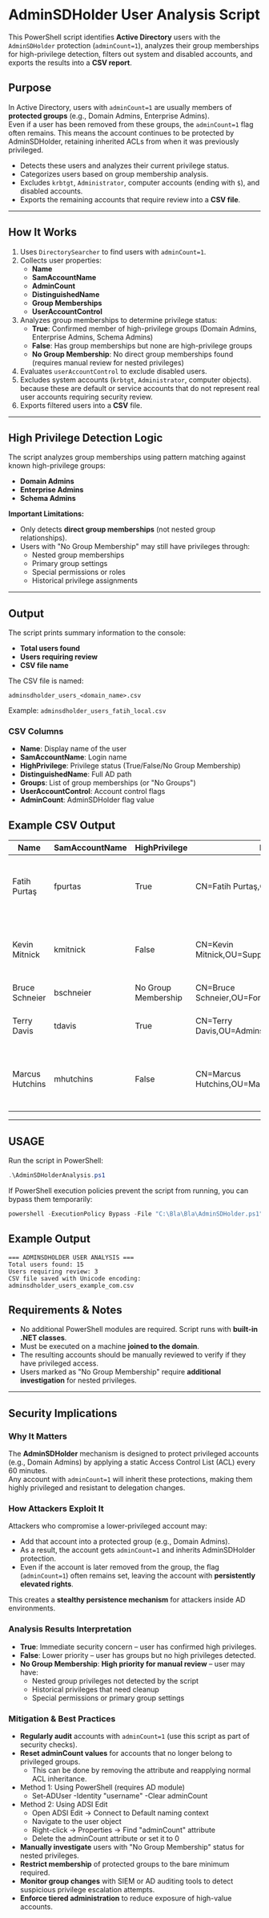 # AdminSDHolder User Analysis Script

This PowerShell script identifies **Active Directory** users with the `AdminSDHolder` protection (`adminCount=1`), analyzes their group memberships for high-privilege detection, filters out system and disabled accounts, and exports the results into a **CSV report**.

## Purpose
In Active Directory, users with `adminCount=1` are usually members of **protected groups** (e.g., Domain Admins, Enterprise Admins).  
Even if a user has been removed from these groups, the `adminCount=1` flag often remains. This means the account continues to be protected by AdminSDHolder, retaining inherited ACLs from when it was previously privileged.

- Detects these users and analyzes their current privilege status.
- Categorizes users based on group membership analysis.
- Excludes `krbtgt`, `Administrator`, computer accounts (ending with `$`), and disabled accounts.
- Exports the remaining accounts that require review into a **CSV file**.
------------------------------ 
## How It Works
1. Uses `DirectorySearcher` to find users with `adminCount=1`.
2. Collects user properties:
   - **Name**
   - **SamAccountName**
   - **AdminCount**
   - **DistinguishedName**
   - **Group Memberships**
   - **UserAccountControl**
3. Analyzes group memberships to determine privilege status:
   - **True**: Confirmed member of high-privilege groups (Domain Admins, Enterprise Admins, Schema Admins)
   - **False**: Has group memberships but none are high-privilege groups
   - **No Group Membership**: No direct group memberships found (requires manual review for nested privileges)
4. Evaluates `userAccountControl` to exclude disabled users.
5. Excludes system accounts (`krbtgt`, `Administrator`, computer objects). because these are default or service accounts that do not represent real user accounts requiring security review.
6. Exports filtered users into a **CSV** file.
------------------------------ 
## High Privilege Detection Logic
The script analyzes group memberships using pattern matching against known high-privilege groups:
- **Domain Admins**
- **Enterprise Admins**
- **Schema Admins**

**Important Limitations:**
- Only detects **direct group memberships** (not nested group relationships).
- Users with "No Group Membership" may still have privileges through:
  - Nested group memberships
  - Primary group settings
  - Special permissions or roles
  - Historical privilege assignments
------------------------------ 
## Output
The script prints summary information to the console:

- **Total users found**
- **Users requiring review**
- **CSV file name**

The CSV file is named:
```
adminsdholder_users_<domain_name>.csv
```
Example: `adminsdholder_users_fatih_local.csv`

### CSV Columns
- **Name**: Display name of the user
- **SamAccountName**: Login name
- **HighPrivilege**: Privilege status (True/False/No Group Membership)
- **DistinguishedName**: Full AD path
- **Groups**: List of group memberships (or "No Groups")
- **UserAccountControl**: Account control flags
- **AdminCount**: AdminSDHolder flag value

## Example CSV Output

| Name          | SamAccountName | HighPrivilege        | DistinguishedName                                       | Groups                                    | UserAccountControl | AdminCount |
|---------------|----------------|----------------------|---------------------------------------------------------|-------------------------------------------|-------------------|------------|
| Fatih Purtaş  | fpurtas        | True                 | CN=Fatih Purtaş,OU=Users,OU=IT,DC=fatih,DC=local        | CN=Domain Admins,CN=Users,DC=fatih,DC=local; CN=Enterprise Admins,CN=Users,DC=fatih,DC=local; CN=IT-Admin,OU=Groups,DC=fatih,DC=local| 66048               | 1          |
| Kevin Mitnick | kmitnick       | False                | CN=Kevin Mitnick,OU=Support,OU=Groups,DC=fatih,DC=local | CN=Help Desk,OU=Groups,DC=fatih,DC=local; CN=IT Support,OU=Groups,DC=fatih,DC=local; CN=File Share Users,OU=Groups,DC=fatih,DC=local  | 512               | 1          |
| Bruce Schneier| bschneier      | No Group Membership  | CN=Bruce Schneier,OU=Former\_Employees,DC=fatih,DC=local| No Groups                                 | 512               | 1          |
| Terry Davis   | tdavis         | True                 | CN=Terry Davis,OU=Admins,OU=IT,DC=fatih,DC=local        | CN=Schema Admins,CN=Users,DC=fatih,DC=local; CN=Exchange Organization Admins,OU=Exchange,DC=fatih,DC=local| 512              | 1          |
| Marcus Hutchins| mhutchins     | False                | CN=Marcus Hutchins,OU=Marketing,OU=Users,DC=fatih,DC=local| CN=Marketing Team,OU=Groups,DC=fatih,DC=local; CN=Sales Access,OU=Groups,DC=fatih,DC=local; CN=VPN Users,OU=Groups,DC=fatih,DC=local   | 66048               | 1          |
------------------------------ 
## USAGE
Run the script in PowerShell:
```powershell
.\AdminSDHolderAnalysis.ps1
```

If PowerShell execution policies prevent the script from running, you can bypass them temporarily:
```powershell
powershell -ExecutionPolicy Bypass -File "C:\Bla\Bla\AdminSDHolder.ps1"
```

## Example Output
```plaintext
=== ADMINSDHOLDER USER ANALYSIS ===
Total users found: 15
Users requiring review: 3
CSV file saved with Unicode encoding: adminsdholder_users_example_com.csv
```

## Requirements & Notes
- No additional PowerShell modules are required. Script runs with **built-in .NET classes**.
- Must be executed on a machine **joined to the domain**.
- The resulting accounts should be manually reviewed to verify if they have privileged access.
- Users marked as "No Group Membership" require **additional investigation** for nested privileges.

---

## Security Implications

### Why It Matters
The **AdminSDHolder** mechanism is designed to protect privileged accounts (e.g., Domain Admins) by applying a static Access Control List (ACL) every 60 minutes.  
Any account with `adminCount=1` will inherit these protections, making them highly privileged and resistant to delegation changes.

### How Attackers Exploit It
Attackers who compromise a lower-privileged account may:
- Add that account into a protected group (e.g., Domain Admins).
- As a result, the account gets `adminCount=1` and inherits AdminSDHolder protection.
- Even if the account is later removed from the group, the flag (`adminCount=1`) often remains set, leaving the account with **persistently elevated rights**.

This creates a **stealthy persistence mechanism** for attackers inside AD environments.

### Analysis Results Interpretation
- **True**: Immediate security concern – user has confirmed high privileges.
- **False**: Lower priority – user has groups but no high privileges detected.
- **No Group Membership**: **High priority for manual review** – user may have:
  - Nested group privileges not detected by the script
  - Historical privileges that need cleanup
  - Special permissions or primary group settings

### Mitigation & Best Practices
- **Regularly audit** accounts with `adminCount=1` (use this script as part of security checks).
- **Reset adminCount values** for accounts that no longer belong to privileged groups.
  - This can be done by removing the attribute and reapplying normal ACL inheritance.
- Method 1: Using PowerShell (requires AD module)
  - Set-ADUser -Identity "username" -Clear adminCount
- Method 2: Using ADSI Edit
  - Open ADSI Edit → Connect to Default naming context
  - Navigate to the user object
  - Right-click → Properties → Find "adminCount" attribute
  - Delete the adminCount attribute or set it to 0
- **Manually investigate** users with "No Group Membership" status for nested privileges.
- **Restrict membership** of protected groups to the bare minimum required.
- **Monitor group changes** with SIEM or AD auditing tools to detect suspicious privilege escalation attempts.
- **Enforce tiered administration** to reduce exposure of high-value accounts.
